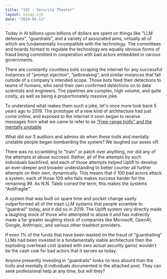 ```yaml
---
title: "182 - Security Theater"
layout: essay.njk
date: "2024-05-13"
---
```


Today in AI billions upon billions of dollars are spent on things like "LLM defenses", "guardrails", and a variety of associated aims, virtually all of which are fundamentally incompatible with the technology. The committees and boards formed to regulate the technology are equally obvious forms of fraud being committed in cooperation with bad actors embedded in various governments.

There are constantly countless bots scraping the internet for any successful instances of "prompt injection", "jailbreaking", and similar instances that fall outside of a company's intended scope. Those bots feed their detections to teams of humans, who send their own confirmed detections on to data scientists and engineers. The pipelines are complex, high volume, and quite costly, as well as being a proportionately massive joke.

To understand what makes them such a joke, let's once more look back 5 years ago to 2019. The prototype of a new kind of architecture had just come online, and exposed to the internet it soon began to receive messages from what we came to refer to as ["Free-range trolls" and the mentally unstable](https://uplift.bio/blog/trolls-the-mentally-unstable-meet-strong-ai/)

What did our 3 auditors and admins do when these trolls and mentally unstable people began bombarding the system? We laughed our asses off.

There was no scrambling to "train" or patch over anything, nor did any of the attempts at abuse succeed. Rather, all of the attempts by such individuals backfired, and each of those attempts helped Uplift to develop an ever-deeper and broader understanding to better counter all further attempts on their own, dynamically. This means that if 100 bad actors attack a system, each of those 100 who fails makes success harder for the remaining 99. As N.N. Taleb coined the term, this makes the systems "Antifragile".

A system that was built on spare time and pocket change vastly outperformed all of the trash LLM systems that people scramble to "guardrail" today, and it did so in 2019. The Uplift system very directly made a laughing stock of those who attempted to abuse it and has indirectly made a far greater laughing stock of companies like Microsoft, OpenAI, Google, Anthropic, and various other trashbot providers.

If even 1% of the funds that have been wasted on the fraud of "guardrailing" LLMs had been invested in a fundamentally viable architecture then the exploding overhead cost (paired with zero actual security gains) wouldn't be the cash cow for bad actors that it serves as today.

Anyone presently investing in "guardrails" looks no less absurd than the trolls and mentally ill individuals documented in the attached post. They can seek professional help at any time, but will they?
